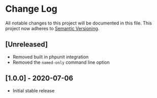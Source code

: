 # Change Log

All notable changes to this project will be documented in this file.
This project now adheres to [Semantic Versioning](http://semver.org/).

## [Unreleased]

- Removed built in phpunit integration
- Removed the `named-only` command line option

## [1.0.0] - 2020-07-06

- Initial stable release
